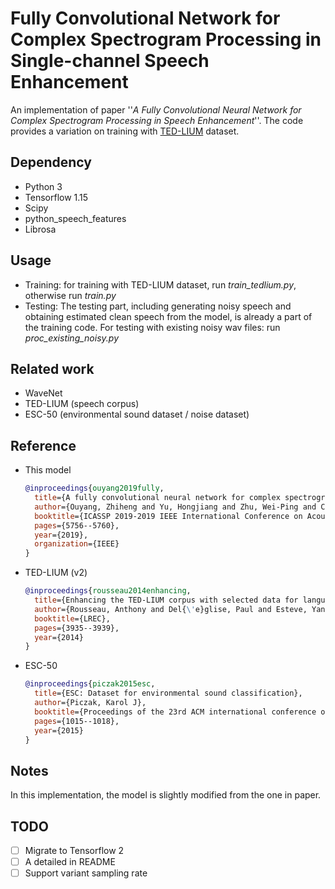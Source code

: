 # Fully Convolutional Network for Complex Spectrogram Processing in Single-channel Speech Enhancement

An implementation of paper ''*A Fully Convolutional Neural Network for Complex Spectrogram Processing in Speech Enhancement*''. The code provides a variation on training with [TED-LIUM](https://www.openslr.org/19/) dataset. 

## Dependency

- Python 3
- Tensorflow 1.15
- Scipy
- python_speech_features
- Librosa

## Usage

- Training: for training with TED-LIUM dataset, run *train_tedlium.py*, otherwise run *train.py*
- Testing: The testing part, including generating noisy speech and obtaining estimated clean speech from the model, is already a part of the training code. For testing with existing noisy wav files: run *proc_existing_noisy.py*

## Related work

- WaveNet 
- TED-LIUM (speech corpus)
- ESC-50 (environmental sound dataset / noise dataset)

## Reference

- This model

  ```BibTex
  @inproceedings{ouyang2019fully,
    title={A fully convolutional neural network for complex spectrogram processing in speech enhancement},
    author={Ouyang, Zhiheng and Yu, Hongjiang and Zhu, Wei-Ping and Champagne, Benoit},
    booktitle={ICASSP 2019-2019 IEEE International Conference on Acoustics, Speech and Signal Processing (ICASSP)},
    pages={5756--5760},
    year={2019},
    organization={IEEE}
  }
  ```

- TED-LIUM (v2)

  ```BibTex
  @inproceedings{rousseau2014enhancing,
    title={Enhancing the TED-LIUM corpus with selected data for language modeling and more TED talks.},
    author={Rousseau, Anthony and Del{\'e}glise, Paul and Esteve, Yannick},
    booktitle={LREC},
    pages={3935--3939},
    year={2014}
  }
  ```

- ESC-50

  ```BibTeX
  @inproceedings{piczak2015esc,
    title={ESC: Dataset for environmental sound classification},
    author={Piczak, Karol J},
    booktitle={Proceedings of the 23rd ACM international conference on Multimedia},
    pages={1015--1018},
    year={2015}
  }
  ```

## Notes

In this implementation, the model is slightly modified from the one in paper.

## TODO

- [ ] Migrate to Tensorflow 2
- [ ] A detailed in README
- [ ] Support variant sampling rate